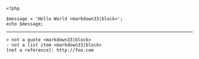     <?php
    
    $message = 'Hello World <markdown33|block>';
    echo $message;

---

    > not a quote <markdown33|block>
    - not a list item <markdown33|block>
    [not a reference]: http://foo.com
    